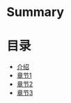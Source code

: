 # Summary
# 目录

* [介绍](README.md)
* [章节1](chapter/chap1.md)
* [章节2](chapter/chap2.md)
* [章节3](chapter/chap3.md)